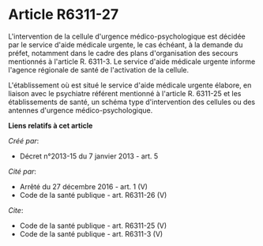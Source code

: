 # Article R6311-27

L'intervention de la cellule d'urgence médico-psychologique est décidée par le service d'aide médicale urgente, le cas
échéant, à la demande du préfet, notamment dans le cadre des plans d'organisation des secours mentionnés à l'article R.
6311-3. Le service d'aide médicale urgente informe l'agence régionale de santé de l'activation de la cellule. 

L'établissement où est situé le service d'aide médicale urgente élabore, en liaison avec le psychiatre référent mentionné à
l'article R. 6311-25 et les établissements de santé, un schéma type d'intervention des cellules ou des antennes d'urgence
médico-psychologique.

**Liens relatifs à cet article**

_Créé par_:

  - Décret n°2013-15 du 7 janvier 2013 - art. 5

_Cité par_:

  - Arrêté du 27 décembre 2016 - art. 1 (V)
  - Code de la santé publique - art. R6311-26 (V)

_Cite_:

  - Code de la santé publique - art. R6311-25 (V)
  - Code de la santé publique - art. R6311-3 (V)
